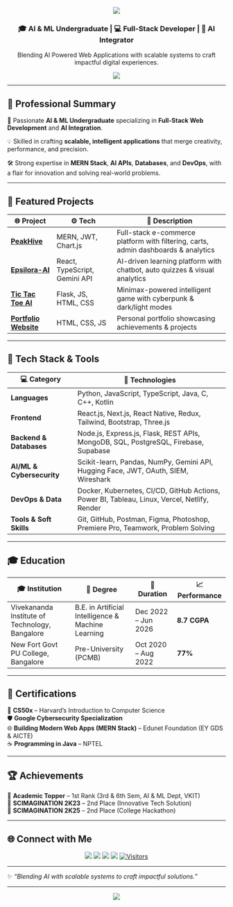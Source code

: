 <!-- Banner -->
<p align="center">
  <img src="https://capsule-render.vercel.app/api?type=waving&color=0:1E90FF,100:00BFFF&height=200&section=header&text=Hi%20👋%20I'm%20CHAMAN%20S&fontSize=40&fontColor=ffffff&animation=fadeIn" />
</p>

<h3 align="center">🎓 AI & ML Undergraduate | 💻 Full-Stack Developer | 🤖 AI Integrator</h3>
<p align="center">Blending AI Powered Web Applications with scalable systems to craft impactful digital experiences.</p>

<p align="center">
<img src="https://skillicons.dev/icons?i=js,java,react,nextjs,nodejs,express,mongodb,html,css,tailwind,git,github,python" />
</p>

---

## 🧠 Professional Summary
🚀 Passionate **AI & ML Undergraduate** specializing in **Full-Stack Web Development** and **AI Integration**.  

💡 Skilled in crafting **scalable, intelligent applications** that merge creativity, performance, and precision.  

🛠️ Strong expertise in **MERN Stack**, **AI APIs**, **Databases**, and **DevOps**, with a flair for innovation and solving real-world problems.

---

## 🚀 Featured Projects
| 🌐 Project | ⚙️ Tech | 📖 Description |
|------------|---------|----------------|
| [**PeakHive**](https://peakhive.vercel.app/) | MERN, JWT, Chart.js | Full-stack e-commerce platform with filtering, carts, admin dashboards & analytics |
| [**Epsilora-AI**](http://epsilora.vercel.app/) | React, TypeScript, Gemini API | AI-driven learning platform with chatbot, auto quizzes & visual analytics |
| [**Tic Tac Toe AI**](https://tictactoe-ai-chammy.vercel.app/) | Flask, JS, HTML, CSS | Minimax-powered intelligent game with cyberpunk & dark/light modes |
| [**Portfolio Website**](https://portfolio-chaman.vercel.app/) | HTML, CSS, JS | Personal portfolio showcasing achievements & projects |

---

## 🧩 Tech Stack & Tools
| 💻 Category | 🧠 Technologies |
|-------------|----------------|
| **Languages** | Python, JavaScript, TypeScript, Java, C, C++, Kotlin |
| **Frontend** | React.js, Next.js, React Native, Redux, Tailwind, Bootstrap, Three.js |
| **Backend & Databases** | Node.js, Express.js, Flask, REST APIs, MongoDB, SQL, PostgreSQL, Firebase, Supabase |
| **AI/ML & Cybersecurity** | Scikit-learn, Pandas, NumPy, Gemini API, Hugging Face, JWT, OAuth, SIEM, Wireshark |
| **DevOps & Data** | Docker, Kubernetes, CI/CD, GitHub Actions, Power BI, Tableau, Linux, Vercel, Netlify, Render |
| **Tools & Soft Skills** | Git, GitHub, Postman, Figma, Photoshop, Premiere Pro, Teamwork, Problem Solving |

---

## 🎓 Education
| 🎓 Institution | 🏫 Degree | 📅 Duration | 📈 Performance |
|----------------|-----------|-------------|----------------|
| Vivekananda Institute of Technology, Bangalore | B.E. in Artificial Intelligence & Machine Learning | Dec 2022 – Jun 2026 | **8.7 CGPA** |
| New Fort Govt PU College, Bangalore | Pre-University (PCMB) | Oct 2020 – Aug 2022 | **77%** |

---
## 🧾 Certifications

📜 **CS50x** – Harvard’s Introduction to Computer Science  
🛡️ **Google Cybersecurity Specialization**  
🌐 **Building Modern Web Apps (MERN Stack)** – Edunet Foundation (EY GDS & AICTE)  
☕ **Programming in Java** – NPTEL  

---

## 🏆 Achievements
🥇 **Academic Topper** – 1st Rank (3rd & 6th Sem, AI & ML Dept, VKIT)  
🥈 **SCIMAGINATION 2K23** – 2nd Place (Innovative Tech Solution)  
🥈 **SCIMAGINATION 2K25** – 2nd Place (College Hackathon)  

---

## 🌐 Connect with Me  
<p align="center">
  <a href="https://linkedin.com/in/chaman2003"><img src="https://img.shields.io/badge/LinkedIn-0A66C2?logo=linkedin&logoColor=white&style=for-the-badge"></a>
  <a href="https://github.com/chaman2003"><img src="https://img.shields.io/badge/GitHub-000?logo=github&logoColor=white&style=for-the-badge"></a>
  <a href="mailto:chamans7952@gmail.com"><img src="https://img.shields.io/badge/Email-D14836?logo=gmail&logoColor=white&style=for-the-badge"></a>
  <a href="https://portfolio-chaman.vercel.app/"><img src="https://img.shields.io/badge/Portfolio-FF7139?logo=firefox&logoColor=white&style=for-the-badge"></a>
  <a href="https://github.com/chaman2003"><img src="https://visitor-badge.laobi.icu/badge?page_id=chaman2003" alt="Visitors"></a>
</p>

---

✨ *“Blending AI with scalable systems to craft impactful solutions.”*

---

<!-- Footer Banner -->
<p align="center">
  <img src="https://capsule-render.vercel.app/api?type=waving&color=0:1E90FF,100:00BFFF&height=100&section=footer"/>
</p>
